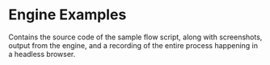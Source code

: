 # Engine Examples

Contains the source code of the sample flow script, along with screenshots, output from the engine, and a recording of the entire process happening in a headless browser.

